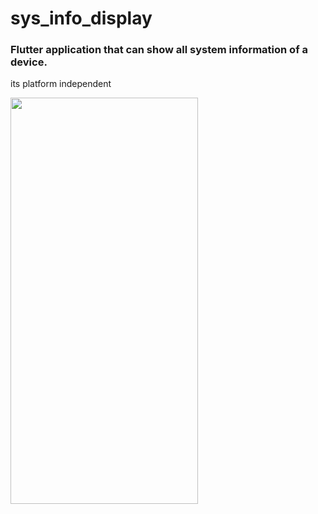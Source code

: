 # sys_info_display
### Flutter application that can show all system information of a device.
its platform independent

<img src="https://user-images.githubusercontent.com/54473532/128879730-ade7715b-7736-43b6-952f-81fcd3855fee.png " width="300" height="650">
